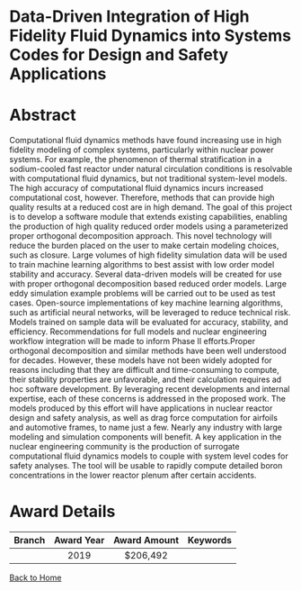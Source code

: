 
Data-Driven Integration of High Fidelity Fluid Dynamics into Systems Codes for Design and Safety Applications
=============================================================================================================

# Abstract


Computational fluid dynamics methods have found increasing use in high fidelity modeling of complex systems, particularly within nuclear power systems. For example, the phenomenon of thermal stratification in a sodium-cooled fast reactor under natural circulation conditions is resolvable with computational fluid dynamics, but not traditional system-level models. The high accuracy of computational fluid dynamics incurs increased computational cost, however. Therefore, methods that can provide high quality results at a reduced cost are in high demand. The goal of this project is to develop a software module that extends existing capabilities, enabling the production of high quality reduced order models using a parameterized proper orthogonal decomposition approach. This novel technology will reduce the burden placed on the user to make certain modeling choices, such as closure. Large volumes of high fidelity simulation data will be used to train machine learning algorithms to best assist with low order model stability and accuracy. Several data-driven models will be created for use with proper orthogonal decomposition based reduced order models. Large eddy simulation example problems will be carried out to be used as test cases. Open-source implementations of key machine learning algorithms, such as artificial neural networks, will be leveraged to reduce technical risk. Models trained on sample data will be evaluated for accuracy, stability, and efficiency. Recommendations for full models and nuclear engineering workflow integration will be made to inform Phase II efforts.Proper orthogonal decomposition and similar methods have been well understood for decades. However, these models have not been widely adopted for reasons including that they are difficult and time-consuming to compute, their stability properties are unfavorable, and their calculation requires ad hoc software development. By leveraging recent developments and internal expertise, each of these concerns is addressed in the proposed work. The models produced by this effort will have applications in nuclear reactor design and safety analysis, as well as drag force computation for airfoils and automotive frames, to name just a few. Nearly any industry with large modeling and simulation components will benefit. A key application in the nuclear engineering community is the production of surrogate computational fluid dynamics models to couple with system level codes for safety analyses. The tool will be usable to rapidly compute detailed boron concentrations in the lower reactor plenum after certain accidents.  

# Award Details

|Branch|Award Year|Award Amount|Keywords|
| :---: | :---: | :---: | :---: |
||2019|$206,492||
  
  


[Back to Home](https://github.com/chrischow/dod_sbir_awards/Reports/CC/#783)